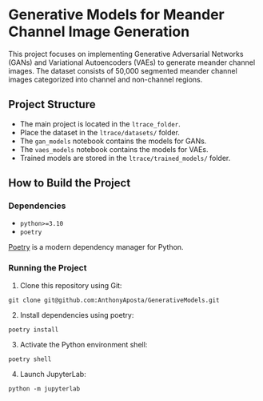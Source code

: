 # Generative Models for Meander Channel Image Generation

This project focuses on implementing Generative Adversarial Networks (GANs) and Variational Autoencoders (VAEs) to generate meander channel images. The dataset consists of 50,000 segmented meander channel images categorized into channel and non-channel regions.

## Project Structure

- The main project is located in the `ltrace_folder`.
- Place the dataset in the `ltrace/datasets/` folder.
- The `gan_models` notebook contains the models for GANs.
- The `vaes_models` notebook contains the models for VAEs.
- Trained models are stored in the `ltrace/trained_models/` folder.

## How to Build the Project

### Dependencies

- `python>=3.10`
- `poetry`

[Poetry](https://python-poetry.org/) is a modern dependency manager for Python.

### Running the Project

1. Clone this repository using Git:

```
git clone git@github.com:AnthonyAposta/GenerativeModels.git
```

2. Install dependencies using poetry:

```
poetry install
```

3. Activate the Python environment shell:

```
poetry shell
```

4. Launch JupyterLab:

```
python -m jupyterlab
```